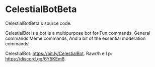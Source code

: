 # CelestialBotBeta
CelestialBotBeta's source code.

CelestialBot is a bot is a multipurpose bot for Fun commands, General commands
Meme commands, And a bit of the essential moderation commands!

CelestialBot: https://bit.ly/CelestialBot.
Rawr/h e l p: https://discord.gg/6Y5KEm8.
